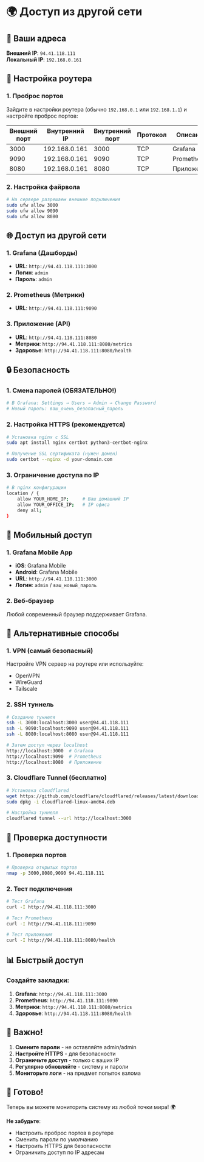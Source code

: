 # 🌍 Доступ из другой сети

## 🎯 Ваши адреса

**Внешний IP**: `94.41.118.111`  
**Локальный IP**: `192.168.0.161`

## 🔧 Настройка роутера

### 1. Проброс портов

Зайдите в настройки роутера (обычно `192.168.0.1` или `192.168.1.1`) и настройте проброс портов:

| Внешний порт | Внутренний IP | Внутренний порт | Протокол | Описание |
|--------------|---------------|-----------------|----------|----------|
| 3000 | 192.168.0.161 | 3000 | TCP | Grafana |
| 9090 | 192.168.0.161 | 9090 | TCP | Prometheus |
| 8080 | 192.168.0.161 | 8080 | TCP | Приложение |

### 2. Настройка файрвола

```bash
# На сервере разрешаем внешние подключения
sudo ufw allow 3000
sudo ufw allow 9090  
sudo ufw allow 8080
```

## 🌐 Доступ из другой сети

### 1. **Grafana (Дашборды)**
- **URL**: `http://94.41.118.111:3000`
- **Логин**: `admin`
- **Пароль**: `admin`

### 2. **Prometheus (Метрики)**
- **URL**: `http://94.41.118.111:9090`

### 3. **Приложение (API)**
- **URL**: `http://94.41.118.111:8080`
- **Метрики**: `http://94.41.118.111:8080/metrics`
- **Здоровье**: `http://94.41.118.111:8080/health`

## 🔒 Безопасность

### 1. Смена паролей (ОБЯЗАТЕЛЬНО!)

```bash
# В Grafana: Settings → Users → Admin → Change Password
# Новый пароль: ваш_очень_безопасный_пароль
```

### 2. Настройка HTTPS (рекомендуется)

```bash
# Установка nginx с SSL
sudo apt install nginx certbot python3-certbot-nginx

# Получение SSL сертификата (нужен домен)
sudo certbot --nginx -d your-domain.com
```

### 3. Ограничение доступа по IP

```bash
# В nginx конфигурации
location / {
    allow YOUR_HOME_IP;     # Ваш домашний IP
    allow YOUR_OFFICE_IP;   # IP офиса
    deny all;
}
```

## 📱 Мобильный доступ

### 1. **Grafana Mobile App**
- **iOS**: Grafana Mobile
- **Android**: Grafana Mobile
- **URL**: `http://94.41.118.111:3000`
- **Логин**: `admin` / `ваш_новый_пароль`

### 2. **Веб-браузер**
Любой современный браузер поддерживает Grafana.

## 🚨 Альтернативные способы

### 1. **VPN (самый безопасный)**

Настройте VPN сервер на роутере или используйте:
- OpenVPN
- WireGuard
- Tailscale

### 2. **SSH туннель**

```bash
# Создание туннеля
ssh -L 3000:localhost:3000 user@94.41.118.111
ssh -L 9090:localhost:9090 user@94.41.118.111
ssh -L 8080:localhost:8080 user@94.41.118.111

# Затем доступ через localhost
http://localhost:3000  # Grafana
http://localhost:9090  # Prometheus
http://localhost:8080  # Приложение
```

### 3. **Cloudflare Tunnel (бесплатно)**

```bash
# Установка cloudflared
wget https://github.com/cloudflare/cloudflared/releases/latest/download/cloudflared-linux-amd64.deb
sudo dpkg -i cloudflared-linux-amd64.deb

# Настройка туннеля
cloudflared tunnel --url http://localhost:3000
```

## 🔧 Проверка доступности

### 1. **Проверка портов**

```bash
# Проверка открытых портов
nmap -p 3000,8080,9090 94.41.118.111
```

### 2. **Тест подключения**

```bash
# Тест Grafana
curl -I http://94.41.118.111:3000

# Тест Prometheus  
curl -I http://94.41.118.111:9090

# Тест приложения
curl -I http://94.41.118.111:8080/health
```

## 📊 Быстрый доступ

### Создайте закладки:

1. **Grafana**: `http://94.41.118.111:3000`
2. **Prometheus**: `http://94.41.118.111:9090`
3. **Метрики**: `http://94.41.118.111:8080/metrics`
4. **Здоровье**: `http://94.41.118.111:8080/health`

## 🚨 Важно!

1. **Смените пароли** - не оставляйте admin/admin
2. **Настройте HTTPS** - для безопасности
3. **Ограничьте доступ** - только с ваших IP
4. **Регулярно обновляйте** - систему и пароли
5. **Мониторьте логи** - на предмет попыток взлома

## 🎯 Готово!

Теперь вы можете мониторить систему из любой точки мира! 🌍

**Не забудьте**:
- Настроить проброс портов в роутере
- Сменить пароли по умолчанию
- Настроить HTTPS для безопасности
- Ограничить доступ по IP адресам
